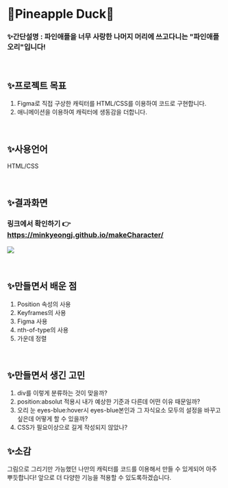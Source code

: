 # 🍍Pineapple Duck🦆



### ✨간단설명 :  파인애플을 너무 사랑한 나머지 머리에 쓰고다니는 "파인애플 오리"입니다!

</br>

## ✨프로젝트 목표
1. Figma로 직접 구상한 캐릭터를 HTML/CSS를 이용하여 코드로 구현합니다.
2. 애니메이션을 이용하여 캐릭터에 생동감을 더합니다.

<br/>

## ✨사용언어
HTML/CSS

<br/>

## ✨결과화면
### 링크에서 확인하기 👉 https://minkyeongj.github.io/makeCharacter/
![](./images/pineapple-duck.gif)

<br/>

## ✨만들면서 배운 점
1. Position 속성의 사용
2. Keyframes의 사용
3. Figma 사용
4. nth-of-type의 사용
5. 가운데 정렬

<br/>

## ✨만들면서 생긴 고민
1. div를 이렇게 분류하는 것이 맞을까?
2. position:absolut 적용시 내가 예상한 기준과 다른데 어떤 이유 때문일까?
3. 오리 눈 eyes-blue:hover시 eyes-blue본인과 그 자식요소 모두의 설정을 바꾸고 싶은데 어떻게 할 수 있을까?
4. CSS가 필요이상으로 길게 작성되지 않았나?

## ✨소감
그림으로 그리기만 가능했던 나만의 캐릭터를 코드를 이용해서 만들 수 있게되어 아주 뿌듯합니다! 앞으로 더 다양한 기능을 적용할 수 있도록하겠습니다.